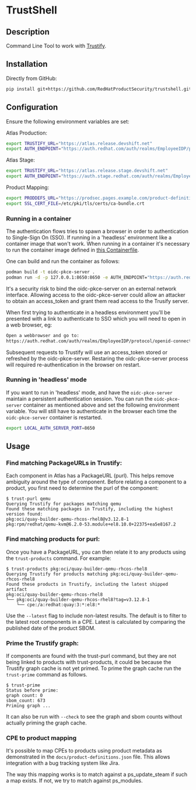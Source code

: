 # TrustShell

## Description
Command Line Tool to work with [Trustify](https://github.com/trustification/trustify/).

## Installation

Directly from GitHub:

```bash
pip install git+https://github.com/RedHatProductSecurity/trustshell.git#egg=trustshell
```

## Configuration

Ensure the following environment variables are set:

Atlas Production:
```bash
export TRUSTIFY_URL="https://atlas.release.devshift.net"
export AUTH_ENDPOINT="https://auth.redhat.com/auth/realms/EmployeeIDP/protocol/openid-connect"
```

Atlas Stage:
```bash
export TRUSTIFY_URL="https://atlas.release.stage.devshift.net"
export AUTH_ENDPOINT="https://auth.stage.redhat.com/auth/realms/EmployeeIDP/protocol/openid-connect"
```

Product Mapping:
```bash
export PRODDEFS_URL="https://prodsec.pages.example.com/product-definitions/products.json"
export SSL_CERT_FILE=/etc/pki/tls/certs/ca-bundle.crt
```

### Running in a container

The authentication flows tries to spawn a browser in order to authentication to Single-Sign On (SSO). If running in a 'headless' environment like a container image that won't work. When running in a container it's necessary to run the container image defined in [this Containerfile](src/trustshell/oidc/Containerfile).

One can build and run the container as follows:
```bash
podman build -t oidc-pkce-server .
podman run -d -p 127.0.0.1:8650:8650 -e AUTH_ENDPOINT="https://auth.redhat.com/auth/realms/EmployeeIDP/protocol/openid-connect" oidc-pkce-server
```

It's a security risk to bind the oidc-pkce-server on an external network interface. Allowing access to the oidc-pkce-server could allow an attacker to obtain an access_token and grant them read access to the Trusify server.

When first trying to authenticate in a headless environment you'll be presented with a link to authenticate to SSO which you will need to open in a web browser, eg:

```bash
Open a webbrowser and go to:
https://auth.redhat.com/auth/realms/EmployeeIDP/protocol/openid-connect/auth?response_type=code&client_id=atlas-frontend&scope=openid&redirect_uri=http%3A%2F%2Flocalhost%3A8650%2Findex.html&code_challenge=<snip>&code_challenge_method=S256&state=<snip>
```

Subsequent requests to Trustify will use an access_token stored or refreshed by the oidc-pkce-server. Restaring the oidc-pkce-server process will required re-authentication in the browser on restart.

### Running in 'headless' mode

If you want to run in 'headless' mode, and have the `oidc-pkce-server` maintain a persistent authentication session. You can run the `oidc-pkce-server` container as mentioned above and set the following environment variable. You will still have to authenticate in the browser each time the `oidc-pkce-server` container is restarted.

```bash
export LOCAL_AUTH_SERVER_PORT=8650
```

## Usage

### Find matching PackageURLs in Trustify:
Each component in Atlas has a PackageURL (purl). This helps remove ambiguity around the type of component.
Before relating a component to a product, you first need to determine the purl of the component:

```console
$ trust-purl qemu
Querying Trustify for packages matching qemu
Found these matching packages in Trustify, including the highest version found:
pkg:oci/quay-builder-qemu-rhcos-rhel8@v3.12.8-1
pkg:rpm/redhat/qemu-kvm@6.2.0-53.module+el8.10.0+22375+ea5e8167.2
```

### Find matching products for purl:
Once you have a PackageURL, you can then relate it to any products using the `trust-products` command. For example:

```console
$ trust-products pkg:oci/quay-builder-qemu-rhcos-rhel8
Querying Trustify for products matching pkg:oci/quay-builder-qemu-rhcos-rhel8
Found these products in Trustify, including the latest shipped artifact
pkg:oci/quay-builder-qemu-rhcos-rhel8
└── pkg:oci/quay-builder-qemu-rhcos-rhel8?tag=v3.12.8-1
    └── cpe:/a:redhat:quay:3:*:el8:*
```

Use the `--latest` flag to include non-latest results. The default is to filter to the latest root components in a CPE. 
Latest is calculated by comparing the published date of the product SBOM.

### Prime the Trustify graph:
If components are found with the trust-purl command, but they are not being linked to products with
trust-products, it could be because the Trustify graph cache is not yet primed. To prime the graph
cache run the `trust-prime` command as follows.

```console
$ trust-prime
Status before prime:
graph count: 0
sbom_count: 673
Priming graph ...
```

It can also be run with `--check` to see the graph and sbom counts without actually priming the graph cache.

### CPE to product mapping

It's possible to map CPEs to products using product metadata as demonstrated in the `docs/product-definitions.json` 
file. This allows integration with a bug tracking system like Jira.

The way this mapping works is to match against a ps_update_steam if such a map exists. If not, we try to match 
against ps_modules.
